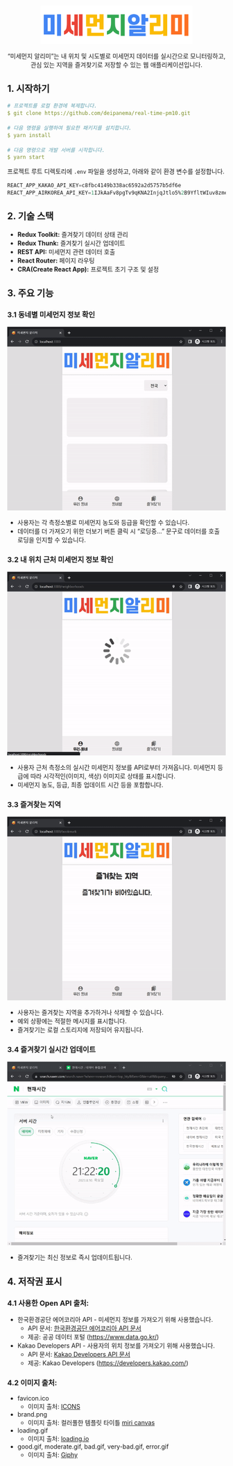 <div align="middle" >
  <img src="public/images/brand.png" alt="제목" style="width: 350px;" />
  <p>“미세먼지 알리미”는 내 위치 및 시도별로 미세먼지 데이터를 실시간으로 모니터링하고,<br/> 관심 있는 지역을 즐겨찾기로 저장할 수 있는 웹 애플리케이션입니다.</p>
</div>

## 1. 시작하기

```YAML
# 프로젝트를 로컬 환경에 복제합니다.
$ git clone https://github.com/deipanema/real-time-pm10.git

# 다음 명령을 실행하여 필요한 패키지를 설치합니다.
$ yarn install

# 다음 명령으로 개발 서버를 시작합니다.
$ yarn start
```

프로젝트 루트 디렉토리에 `.env` 파일을 생성하고, 아래와 같이 환경 변수를 설정합니다.

```sql
REACT_APP_KAKAO_API_KEY=c8fbc4149b338ac6592a2d5757b5df6e
REACT_APP_AIRKOREA_API_KEY=1IJkAaFv8pgTv9qKNA2InjqJtlo5%2B9YfltWIuv8zmeZLjZ98UOGK8AX%2FvOHDQq9cWasRyLkEKN1pIi7U7R20TQ%3D%3D
```

## 2. 기술 스택

- **Redux Toolkit:** 즐겨찾기 데이터 상태 관리
- **Redux Thunk:** 즐겨찾기 실시간 업데이트
- **REST API:** 미세먼지 관련 데이터 호출
- **React Router:** 페이지 라우팅
- **CRA(Create React App):** 프로젝트 초기 구조 및 설정

## 3. 주요 기능

### 3.1 동네별 미세먼지 정보 확인

![동네별 메시먼지 정보 확인](public/screenshots/Nationwide.gif)

- 사용자는 각 측정소별로 미세먼지 농도와 등급을 확인할 수 있습니다.
- 데이터를 더 가져오기 위한 더보기 버튼 클릭 시 “로딩중…” 문구로 데이터를 호출 로딩을 인지할 수 있습니다.

### 3.2 내 위치 근처 미세먼지 정보 확인

![근처 지역의 미세먼지 정보 확인](public/screenshots/Neighborhoods.gif)

- 사용자 근처 측정소의 실시간 미세먼지 정보를 API로부터 가져옵니다. 미세먼지 등급에 따라 시각적인(이미지, 색상) 이미지로 상태를 표시합니다.
- 미세먼지 농도, 등급, 최종 업데이트 시간 등을 포함합니다.

### 3.3 즐겨찾는 지역

![즐겨찾는 지역](public/screenshots/Bookmark.gif)

- 사용자는 즐겨찾는 지역을 추가하거나 삭제할 수 있습니다.
- 예외 상황에는 적절한 메시지를 표시합니다.
- 즐겨찾기는 로컬 스토리지에 저장되어 유지됩니다.

### 3.4 즐겨찾기 실시간 업데이트

![20:00 저장한 즐겨찾기가 실시간 API 호출로 21:00 데이터로 업데이트](public/screenshots/BookmarkRealTime.gif)

- 즐겨찾기는 최신 정보로 즉시 업데이트됩니다.

## 4. 저작권 표시

### 4.1 사용한 Open API 출처:

- 한국환경공단 에어코리아 API - 미세먼지 정보를 가져오기 위해 사용했습니다.
  - API 문서: [한국환경공단 에어코리아 API 문서](https://drive.google.com/drive/folders/141g2lcQmCuGBEjEBvfPUNe2xBfy4jDDx?usp=sharing)
  - 제공: 공공 데이터 포털 (https://www.data.go.kr/)
- Kakao Developers API - 사용자의 위치 정보를 가져오기 위해 사용했습니다.
  - API 문서: [Kakao Developers API 문서](https://developers.kakao.com/docs/latest/ko/local/dev-guide#trans-coord)
  - 제공: Kakao Developers (https://developers.kakao.com/)

### 4.2 이미지 출처:

- favicon.ico
  - 이미지 출처: [ICONS](https://icons8.com/icon/set/messaging/3d-fluency)
- brand.png
  - 이미지 출처: 컬러풀한 템플릿 타이틀 [miri canvas](https://www.miricanvas.com/)
- loading.gif
  - 이미지 출처: [loading.io](https://loading.io/)
- good.gif, moderate.gif, bad.gif, very-bad.gif, error.gif
  - 이미지 출처: [Giphy](https://giphy.com/Emoji)
